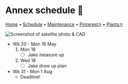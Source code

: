 # Annex schedule 📆

[Home](https://notes.grwd.uk/annex/) • [Schedule](https://notes.grwd.uk/annex/schedule) • [Maintenance](https://notes.grwd.uk/annex/maintenance) • [Pinterest↗](https://pinterest.co.uk/NatureWorksGarden/annex) • [Plants↗](https://bit.ly/annex-plants)

![Screenshot of satellite photo & CAD](https://res.cloudinary.com/growdigital/image/upload/w_320/v1637764609/clifftop/clifftop-0.6-screenshot.jpg)

* Wk 20 - Mon 16 May
    1. Mon 16
        * [ ] Jake measure up
    2. Wed 18 
        * [ ] Jake draw up plan
* Wk 31 - Mon 1 Aug
    * Deadline!


